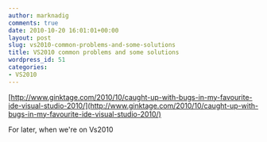 ```yaml
---
author: marknadig
comments: true
date: 2010-10-20 16:01:01+00:00
layout: post
slug: vs2010-common-problems-and-some-solutions
title: VS2010 common problems and some solutions
wordpress_id: 51
categories:
- VS2010
---
```


[http://www.ginktage.com/2010/10/caught-up-with-bugs-in-my-favourite-ide-visual-studio-2010/](http://www.ginktage.com/2010/10/caught-up-with-bugs-in-my-favourite-ide-visual-studio-2010/)

For later, when we're on Vs2010
